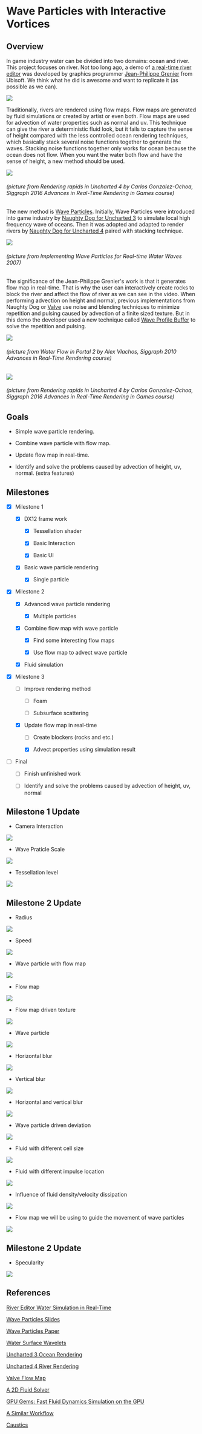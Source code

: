 Wave Particles with Interactive Vortices
========================

## Overview 

In game industry water can be divided into two domains: ocean and river. This project focuses on river. Not too long ago, a demo of [a real-time river editor](https://80.lv/articles/river-editor-water-simulation-in-real-time/) was developed by graphics programmer [Jean-Philippe Grenier](http://jpgrenier.org/) from Ubisoft. We think what he did is awesome and want to replicate it (as possible as we can).

[![](img/1.jpg)](https://www.youtube.com/watch?v=--B6QZKwsdA)

Traditionally, rivers are rendered using flow maps. Flow maps are generated by fluid simulations or created by artist or even both. Flow maps are used for advection of water properties such as normal and uv. This technique can give the river a deterministic fluid look, but it fails to capture the sense of height compared with the less controlled ocean rendering techniques, which basically stack several noise functions together to generate the waves. Stacking noise functions together only works for ocean because the ocean does not flow. When you want the water both flow and have the sense of height, a new method should be used.

![](img/2.JPG)

###### (picture from Rendering rapids in Uncharted 4 by Carlos Gonzalez-Ochoa, Siggraph 2016 Advances in Real-Time Rendering in Games course)

The new method is [Wave Particles](http://www.cemyuksel.com/research/waveparticles/waveparticles_sketch_slides.pdf). Initially, Wave Particles were introduced into game industry by [Naughty Dog for Uncharted 3](https://www.gdcvault.com/play/1015309/Water-Technology-of) to simulate local high frequency wave of oceans. Then it was adopted and adapted to render rivers by [Naughty Dog for Uncharted 4](http://advances.realtimerendering.com/s2016/s16_ramy_final.pptx) paired with stacking technique.

![](img/5.JPG)

###### (picture from Implementing Wave Particles for Real-time Water Waves 2007)

The significance of the Jean-Philippe Grenier's work is that it generates flow map in real-time. That is why the user can interactively create rocks to block the river and affect the flow of river as we can see in the video. When performing advection on height and normal, previous implementations from Naughty Dog or [Valve](http://advances.realtimerendering.com/s2010/Vlachos-Waterflow(SIGGRAPH%202010%20Advanced%20RealTime%20Rendering%20Course).pdf) use noise and blending techniques to minimize repetition and pulsing caused by advection of a finite sized texture. But in this demo the developer used a new technique called [Wave Profile Buffer](http://pub.ist.ac.at/group_wojtan/projects/2018_Jeschke_WaterSurfaceWavelets/WaterSurfaceWavelets.pdf) to solve the repetition and pulsing.

![](img/3.JPG)

###### (picture from Water Flow in Portal 2 by Alex Vlachos, Siggraph 2010 Advances in Real-Time Rendering course)

![](img/4.JPG)

###### (picture from Rendering rapids in Uncharted 4 by Carlos Gonzalez-Ochoa, Siggraph 2016 Advances in Real-Time Rendering in Games course)

## Goals

* Simple wave particle rendering.

* Combine wave particle with flow map.

* Update flow map in real-time.

* Identify and solve the problems caused by advection of height, uv, normal. (extra features)

## Milestones

- [x] Milestone 1

  - [x] DX12 frame work

    - [x] Tessellation shader

    - [x] Basic Interaction

    - [x] Basic UI

  - [x] Basic wave particle rendering

    - [x] Single particle

- [x] Milestone 2

  - [x] Advanced wave particle rendering

    - [x] Multiple particles

  - [x] Combine flow map with wave particle

    - [x] Find some interesting flow maps

    - [x] Use flow map to advect wave particle

   - [x] Fluid simulation

- [x] Milestone 3

  - [ ] Improve rendering method

    - [ ] Foam

    - [ ] Subsurface scattering

  - [x] Update flow map in real-time

    - [ ] Create blockers (rocks and etc.)

    - [x] Advect properties using simulation result

- [ ] Final

  - [ ] Finish unfinished work

  - [ ] Identify and solve the problems caused by advection of height, uv, normal

## Milestone 1 Update

* Camera Interaction

![](img/m1-1.gif)

* Wave Praticle Scale

![](img/m1-2.gif)

* Tessellation level

![](img/m1-3.gif)

## Milestone 2 Update

* Radius

![](img/m2-1.gif)

* Speed

![](img/m2-2.gif)

* Wave particle with flow map

![](img/m2-3.gif)

* Flow map

![](img/m2-4.jpg)

* Flow map driven texture

![](img/m2-5.gif)

* Wave particle

![](img/m2-6.gif)

* Horizontal blur

![](img/m2-7.gif)

* Vertical blur

![](img/m2-8.gif)

* Horizontal and vertical blur

![](img/m2-9.gif)

* Wave particle driven deviation

![](img/m2-10.gif)

* Fluid with different cell size

![](img/m2fluid1.gif)

* Fluid with different impulse location

![](img/m2fluid2.gif)

* Influence of fluid density/velocity dissipation

![](img/dissipation.gif)

* Flow map we will be using to guide the movement of wave particles

![](img/m2fluid3.gif)

## Milestone 2 Update

* Specularity 

![](img/wprender.gif)

## References

[River Editor Water Simulation in Real-Time](https://80.lv/articles/river-editor-water-simulation-in-real-time/)

[Wave Particles Slides](http://www.cemyuksel.com/research/waveparticles/waveparticles_sketch_slides.pdf)

[Wave Particles Paper](http://www.cemyuksel.com/research/waveparticles/cem_yuksel_dissertation.pdf)

[Water Surface Wavelets](http://pub.ist.ac.at/group_wojtan/projects/2018_Jeschke_WaterSurfaceWavelets/WaterSurfaceWavelets.pdf)

[Uncharted 3 Ocean Rendering](https://www.gdcvault.com/play/1015309/Water-Technology-of)

[Uncharted 4 River Rendering](http://advances.realtimerendering.com/s2016/s16_ramy_final.pptx)

[Valve Flow Map](http://advances.realtimerendering.com/s2010/Vlachos-Waterflow(SIGGRAPH%202010%20Advanced%20RealTime%20Rendering%20Course).pdf)

[A 2D Fluid Solver](https://prideout.net/blog/old/blog/index.html@p=58.html)

[GPU Gems: Fast Fluid Dynamics Simulation on the GPU](https://developer.nvidia.com/gpugems/GPUGems/gpugems_ch38.html)

[A Similar Workflow](https://pdfs.semanticscholar.org/f548/cc7476e2e7e53b42befa19a376b61d12c7e9.pdf)

[Caustics](http://madebyevan.com/webgl-water/)

